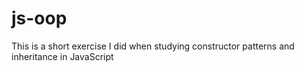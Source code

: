js-oop
=========

This is a short exercise I did when studying constructor patterns and inheritance in JavaScript


